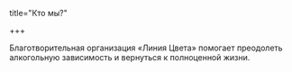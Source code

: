 title="Кто мы?"  

+++

Благотворительная организация «Линия Цвета» помогает преодолеть алкогольную зависимость и вернуться к полноценной жизни.
